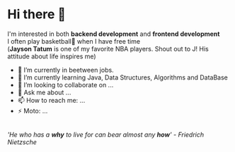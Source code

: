 # Hi there 👋

I'm interested in both **backend development** and **frontend development**<br>
I often play basketball🏀 when I have free time<br>
 (**Jayson Tatum** is one of my favorite NBA players. Shout out to J! His attitude about life inspires me)<br>

- 🔭 I’m currently in beetween jobs.
- 🌱 I’m currently learning Java, Data Structures, Algorithms and DataBase
- 👯 I’m looking to collaborate on ...
- 💬 Ask me about ...
- 📫 How to reach me: ...
- ⚡ Moto: ...
<br><br>

*'He who has a **why** to live for can bear almost any **how**'* *- Friedrich Nietzsche*


<!--
**gdtknight/gdtknight** is a ✨ _special_ ✨ repository because its `README.md` (this file) appears on your GitHub profile.

Here are some ideas to get you started:


-->

